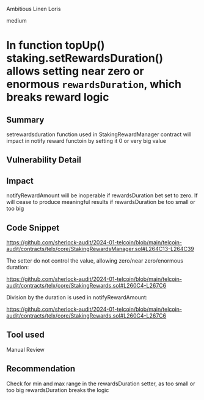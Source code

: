 Ambitious Linen Loris

medium

# In function topUp()   staking.setRewardsDuration() allows setting near zero or enormous `rewardsDuration`, which breaks reward logic

## Summary
setrewardsduration function used in StakingRewardManager contract will impact in notify reward functoin by setting it 0 or very big value
## Vulnerability Detail

## Impact
notifyRewardAmount will be inoperable if rewardsDuration bet set to zero. If will cease to produce meaningful results if rewardsDuration be too small or too big

## Code Snippet

https://github.com/sherlock-audit/2024-01-telcoin/blob/main/telcoin-audit/contracts/telx/core/StakingRewardsManager.sol#L264C13-L264C39


The setter do not control the value, allowing zero/near zero/enormous duration:

https://github.com/sherlock-audit/2024-01-telcoin/blob/main/telcoin-audit/contracts/telx/core/StakingRewards.sol#L260C4-L267C6


Division by the duration is used in notifyRewardAmount:

https://github.com/sherlock-audit/2024-01-telcoin/blob/main/telcoin-audit/contracts/telx/core/StakingRewards.sol#L260C4-L267C6

## Tool used

Manual Review

## Recommendation
Check for min and max range in the rewardsDuration setter, as too small or too big rewardsDuration breaks the logic